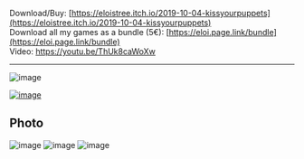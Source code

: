 Download/Buy: [https://eloistree.itch.io/2019-10-04-kissyourpuppets](https://eloistree.itch.io/2019-10-04-kissyourpuppets)    
Download all my games as a bundle (5€): [https://eloi.page.link/bundle](https://eloi.page.link/bundle)    
Video: https://youtu.be/ThUk8caWoXw   

----------------------------

![image](https://user-images.githubusercontent.com/20149493/229288509-6216a9e8-d541-40be-9015-6a144cad0b70.png)


[![image](https://user-images.githubusercontent.com/20149493/229288748-3511fc56-b6c0-4e06-b98d-57c5441260f0.png)](https://youtu.be/ThUk8caWoXw)

## Photo
![image](https://user-images.githubusercontent.com/20149493/229288514-3157f396-e7a2-47a4-b178-3bde50b83a30.png)
![image](https://user-images.githubusercontent.com/20149493/229288522-73038761-eb56-4520-b48b-21a1c8e75e49.png)
![image](https://user-images.githubusercontent.com/20149493/229288526-d842d08a-ed55-4adc-b10d-602203b69f0a.png)


